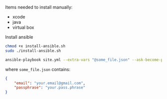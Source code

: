 Items needed to install manually:
 - xcode
 - java
 - virtual box

Install ansible
```bash
chmod +x install-ansible.sh
sudo ./install-ansible.sh
```

```bash
ansible-playbook site.yml --extra-vars "@some_file.json" --ask-become-pass
```

where `some_file.json` contains:
```json
{
    "email": "your.email@gmail.com",
    "passphrase": "your.pass.phrase"
}
```


